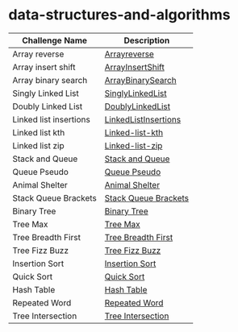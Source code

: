# data-structures-and-algorithms

| Challenge Name|Description|
|---------------|----------|
| Array reverse |[Arrayreverse](./Challenge/Data-Structure/Arrayreverse/Arrayreverse.md)|
| Array insert shift |[ArrayInsertShift](./Challenge/Data-Structure/Array-insert-shift/Array-insert-shift.md)|
| Array binary search |[ArrayBinarySearch](./Challenge/Data-Structure/Array-binary-search/array-binary-search.md)|
| Singly Linked List |[SinglyLinkedList](./Challenge/Data-Structure/SinglyLinkedList/SinglyLinkedList.md)|
| Doubly Linked List |[DoublyLinkedList](./Challenge/Data-Structure/DoublyLinkedList/doubly-linked-list.md)|
| Linked list insertions |[LinkedListInsertions](./Challenge/Data-Structure/Linked-list-insertions/Linked-list-insertions.md)|
| Linked list kth |[Linked-list-kth](./Challenge/Data-Structure/Linked-list-kth/linked-list-kth.md)|
| Linked list zip |[Linked-list-zip](./Challenge/Algorithm/Linked-list-zip/Linked-list-zip.md)|
| Stack and Queue |[Stack and Queue](./Challenge/Data-Structure/Stack-Queue/Stack-Queue.md)|
| Queue Pseudo |[Queue Pseudo](./Challenge/Data-Structure/stack-queue-pseudo/stack-queue-pseudo.md)|
| Animal Shelter |[Animal Shelter](./Challenge/Algorithm/Animal-Shelter-Queue/Animal-Shelter-Queue.md)|
| Stack Queue Brackets |[Stack Queue Brackets](./Challenge/Algorithm/Stack-Queue-Brackets/Stack-Queue-Brackets.md)|
| Binary Tree|[Binary Tree](./Challenge/Data-Structure/Binary-Tree/BinaryTree.md)|
|Tree Max|[Tree Max](./Challenge/Data-Structure/Binary-Tree-Max/Tree-Max.md)|
|Tree Breadth First|[Tree Breadth First](./Challenge/Algorithm/Tree-Breadth-First/Tree-Breadth-First.md)|
|Tree Fizz Buzz|[Tree Fizz Buzz](./Challenge/Algorithm/FizzBuzz-Tree/FizzBuzzTree.md)|
|Insertion Sort|[Insertion Sort](./Challenge/Algorithm/Insertion-Sort/BLOG.md)|
|Quick Sort|[Quick Sort](./Challenge/Algorithm/Quick-Sort/Blog.md)|
|Hash Table|[Hash Table](./Challenge/Data-Structure/Hash-Table/HashTable.md)|
|Repeated Word|[Repeated Word](./Challenge/Algorithm/RepeatedWord/RepeatedWord.md)|
|Tree Intersection|[Tree Intersection](./Challenge/Algorithm/Tree-intersection/tree-intersection.md)|